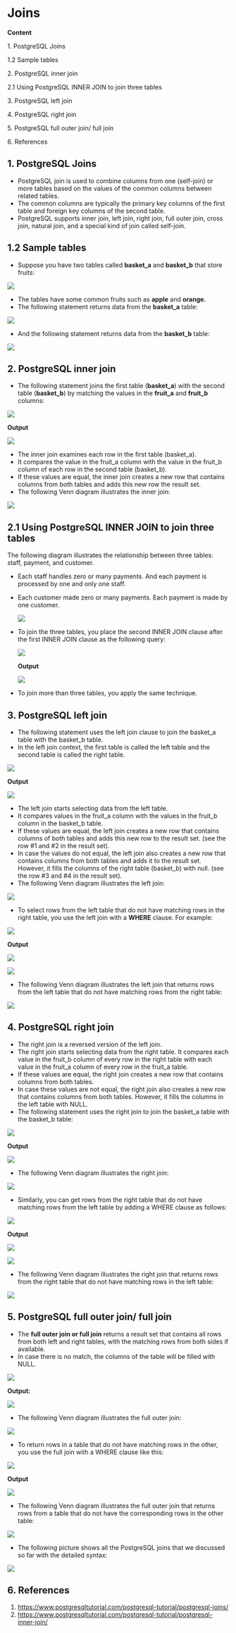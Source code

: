 # Joins

**Content**

1\. PostgreSQL Joins

1.2 Sample tables

2\. PostgreSQL inner join

2.1 Using PostgreSQL INNER JOIN to join three tables

3\. PostgreSQL left join

4\. PostgreSQL right join

5\. PostgreSQL full outer join/ full join

6\. References

## 1. PostgreSQL Joins

-   PostgreSQL join is used to combine columns from one (self-join) or more tables based on the values of the common columns between related tables.
-   The common columns are typically the primary key columns of the first table and foreign key columns of the second table.
-   PostgreSQL supports inner join, left join, right join, full outer join, cross join, natural join, and a special kind of join called self-join.

## 1.2 Sample tables

-   Suppose you have two tables called **basket_a** and **basket_b** that store fruits:

![](media/ae0a60c07b2539e4b377bb9f5210a6fe.png)

-   The tables have some common fruits such as **apple** and **orange.**
-   The following statement returns data from the **basket_a** table:

![](media/727eeee5a19e13f20ff30cec907e6416.png)

-   And the following statement returns data from the **basket_b** table:

![](media/95e975981f831f09f51d6b797fedfcc5.png)

## 2. PostgreSQL inner join

-   The following statement joins the first table (**basket_a**) with the second table (**basket_b**) by matching the values in the **fruit_a** and **fruit_b** columns:

![](media/ca838a09984264ca11302c369dcbe6b3.png)

**Output**

![](media/961bfd242338a0886ffe9fce90ae8168.png)

-   The inner join examines each row in the first table (basket_a).
-   It compares the value in the fruit_a column with the value in the fruit_b column of each row in the second table (basket_b).
-   If these values are equal, the inner join creates a new row that contains columns from both tables and adds this new row the result set.
-   The following Venn diagram illustrates the inner join:

![](media/a9c542b319eb9884c6b433b2131a6e26.png)

## 2.1 Using PostgreSQL INNER JOIN to join three tables

The following diagram illustrates the relationship between three tables: staff, payment, and customer.

-   Each staff handles zero or many payments. And each payment is processed by one and only one staff.
-   Each customer made zero or many payments. Each payment is made by one customer.

    ![](media/365e1feea2da4fe68be17947df12b1f7.png)

-   To join the three tables, you place the second INNER JOIN clause after the first INNER JOIN clause as the following query:

    ![](media/ec5c6ec7cd9658226c725f48e832a2e3.png)

    **Output**

    ![](media/23c3b1a15cd8f6a1324931b6111e9069.png)

-   To join more than three tables, you apply the same technique.

## 3. PostgreSQL left join

-   The following statement uses the left join clause to join the basket_a table with the basket_b table.
-   In the left join context, the first table is called the left table and the second table is called the right table.

![](media/be80bf3873883ad195cb731903d0c2be.png)

**Output**

![](media/b0bcc5d34fa8e805a671b5ef77104b50.png)

-   The left join starts selecting data from the left table.
-   It compares values in the fruit_a column with the values in the fruit_b column in the basket_b table.
-   If these values are equal, the left join creates a new row that contains columns of both tables and adds this new row to the result set. (see the row \#1 and \#2 in the result set).
-   In case the values do not equal, the left join also creates a new row that contains columns from both tables and adds it to the result set. However, it fills the columns of the right table (basket_b) with null. (see the row \#3 and \#4 in the result set).
-   The following Venn diagram illustrates the left join:

![](media/c5890a8c651000e4343a42f6f8ba664b.png)

-   To select rows from the left table that do not have matching rows in the right table, you use the left join with a **WHERE** clause. For example:

![](media/d542d920c35cec683bc2fa2d51628d50.png)

**Output**

![](media/54cf7067f0dd91e1d27e379a11f36d35.png)

![](media/5eedbb4b5d306072042b9c38d3d9f0a3.png)

-   The following Venn diagram illustrates the left join that returns rows from the left table that do not have matching rows from the right table:

![](media/5bea0679b1093c25e1399146cd83d205.png)

## 4. PostgreSQL right join

-   The right join is a reversed version of the left join.
-   The right join starts selecting data from the right table. It compares each value in the fruit_b column of every row in the right table with each value in the fruit_a column of every row in the fruit_a table.
-   If these values are equal, the right join creates a new row that contains columns from both tables.
-   In case these values are not equal, the right join also creates a new row that contains columns from both tables. However, it fills the columns in the left table with NULL.
-   The following statement uses the right join to join the basket_a table with the basket_b table:

![](media/67bbffe7d568f4fc0de4d196459c970e.png)

**Output**

![](media/0ab8329a808890aee7d51a3f93c75279.png)

-   The following Venn diagram illustrates the right join:

![](media/bf2e43d9d82c60e0d68fd1ba25a17552.png)

-   Similarly, you can get rows from the right table that do not have matching rows from the left table by adding a WHERE clause as follows:

![](media/8f04e4f841c7d9fde5b643e9c9416da7.png)

**Output**

![](media/ce294b96167e8ca026edc7d683684701.png)

![](media/4890fe4783e3f5aa63fd9800422a8b8a.png)

-   The following Venn diagram illustrates the right join that returns rows from the right table that do not have matching rows in the left table:

![](media/6d49df8907b4532dfa55498e574ec65b.png)

## 5. PostgreSQL full outer join/ full join

-   The **full outer join or full join** returns a result set that contains all rows from both left and right tables, with the matching rows from both sides if available.
-   In case there is no match, the columns of the table will be filled with NULL.

![](media/67a28139580c7936968f8214e2a81996.png)

**Output:**

![](media/887be3a40e71fef547206f78f88ba3eb.png)

-   The following Venn diagram illustrates the full outer join:

![](media/ea4c6cf79255676c4a0a29cf3085fbd2.png)

-   To return rows in a table that do not have matching rows in the other, you use the full join with a WHERE clause like this:

![](media/1d8fa84f71d3706f37c5462619c091bf.png)

**Output**

![](media/1461ea1336ef95782ab6c8e196546311.png)

-   The following Venn diagram illustrates the full outer join that returns rows from a table that do not have the corresponding rows in the other table:

![](media/0862b49c8b5d3d64ca7febbbb86b0b29.png)

-   The following picture shows all the PostgreSQL joins that we discussed so far with the detailed syntax:

![](media/db3b5d86024854ff564670e7285d4e33.png)

## 6. References

1.  <https://www.postgresqltutorial.com/postgresql-tutorial/postgresql-joins/>
2.  https://www.postgresqltutorial.com/postgresql-tutorial/postgresql-inner-join/
